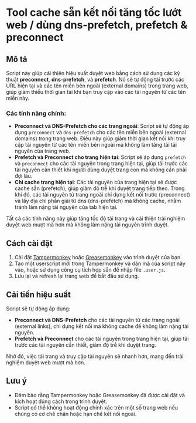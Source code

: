 # Tool cache sẵn kết nối tăng tốc lướt web / dùng dns-prefetch, prefetch & preconnect

## Mô tả
Script này giúp cải thiện hiệu suất duyệt web bằng cách sử dụng các kỹ thuật **preconnect**, **dns-prefetch**, và **prefetch**. Nó sẽ tự động tải trước các URL hiện tại và các tên miền bên ngoài (external domains) trong trang web, giúp giảm thiểu thời gian tải khi bạn truy cập vào các tài nguyên từ các tên miền này.

### Các tính năng chính:
- **Preconnect và DNS-Prefetch cho các trang ngoài**: Script sẽ tự động áp dụng `preconnect` và `dns-prefetch` cho các tên miền bên ngoài (external domains) trong trang web. Điều này giúp giảm thời gian kết nối khi truy cập tài nguyên từ các tên miền bên ngoài mà không làm tăng tải tài nguyên của trang web.
- **Prefetch và Preconnect cho trang hiện tại**: Script sẽ áp dụng `prefetch` và `preconnect` cho các tài nguyên trong trang hiện tại, giúp tải trước các tài nguyên cần thiết khi người dùng duyệt trang con mà không cần phải đợi lâu.
- **Chỉ cache trang hiện tại**: Các tài nguyên của trang hiện tại sẽ được cache sẵn (prefetch), giúp giảm độ trễ khi duyệt trang tiếp theo. Trong khi đó, các tài nguyên từ trang ngoài chỉ dựng kết nối trước (preconnect) và lấy địa chỉ phân giải từ dns (dns-prefetch) mà không cache, nhằm tránh làm nặng tài nguyên của tab hiện tại.

Tất cả các tính năng này giúp tăng tốc độ tải trang và cải thiện trải nghiệm duyệt web mượt mà hơn mà không làm nặng tài nguyên trình duyệt.

## Cách cài đặt

1. Cài đặt [Tampermonkey](https://www.tampermonkey.net/) hoặc [Greasemonkey](https://www.greasespot.net/) vào trình duyệt của bạn.
2. Tạo một userscript mới trong Tampermonkey và dán mã của script này vào, hoặc sử dụng công cụ tích hợp sẵn để nhập file `.user.js`.
3. Lưu lại và refresh lại trang web để bắt đầu sử dụng.

## Cải tiến hiệu suất
Script sẽ tự động áp dụng:
- **Preconnect và DNS-Prefetch** cho các tài nguyên từ các trang ngoài (external links), chỉ dựng kết nối mà không cache để không làm nặng tài nguyên.
- **Prefetch và Preconnect** cho các tài nguyên trong trang hiện tại, giúp tải trước các tài nguyên cần thiết, giảm độ trễ khi duyệt trang.

Nhờ đó, việc tải trang và truy cập tài nguyên sẽ nhanh hơn, mang đến trải nghiệm duyệt web mượt mà hơn.

## Lưu ý
- Đảm bảo rằng Tampermonkey hoặc Greasemonkey đã được cài đặt và kích hoạt đúng cách trong trình duyệt.
- Script có thể không hoạt động chính xác trên một số trang web nếu chúng có cơ chế chặn hoặc hạn chế kết nối ngoài.
